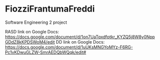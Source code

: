 # FiozziFrantumaFreddi
Software Engineering 2 project

RASD link on Google Docs: https://docs.google.com/document/d/1on7UaTqxdfptkr_KYZQ5j8W8y0NppGDdZ8kKPDSWoM4/edit
DD link on Google Docs: https://docs.google.com/document/d/1uUKsMNGYoMYz-F6RG-Pc1vKDwuGLZW-SmrAEDQbWQqk/edit#
